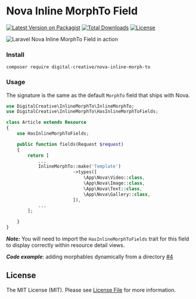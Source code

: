 # Nova Inline MorphTo Field

[![Latest Version on Packagist](https://img.shields.io/packagist/v/digital-creative/nova-inline-morph-to.svg)](https://packagist.org/packages/digital-creative/nova-inline-morph-to)
[![Total Downloads](https://img.shields.io/packagist/dt/digital-creative/nova-inline-morph-to.svg)](https://packagist.org/packages/digital-creative/nova-inline-morph-to)
[![License](https://img.shields.io/packagist/l/digital-creative/nova-inline-morph-to.svg)](https://raw.githubusercontent.com/dcasia/nova-inline-morph-to/master/LICENSE)

![Laravel Nova Inline MorphTo Field in action](https://raw.githubusercontent.com/dcasia/nova-inline-morph-to/master/demo.gif)

### Install

```
composer require digital-creative/nova-inline-morph-to
```

### Usage

The signature is the same as the default `MorphTo` field that ships with Nova.

```php
use DigitalCreative\InlineMorphTo\InlineMorphTo;
use DigitalCreative\InlineMorphTo\HasInlineMorphToFields;

class Article extends Resource
{
    use HasInlineMorphToFields;

    public function fields(Request $request)
    {
        return [
            ...
            InlineMorphTo::make('Template')
                         ->types([
                             \App\Nova\Video::class,
                             \App\Nova\Image::class,
                             \App\Nova\Text::class,
                             \App\Nova\Gallery::class,
                         ]),
            ...
        ];

    }
}
```

**_Note:_** You will need to import the `HasInlineMorphToFields` trait for this field to display correctly within resource detail views.

**_Code example_**: adding morphables dynamically from a directory [#4](https://github.com/dcasia/nova-inline-morph-to/issues/4)

## License

The MIT License (MIT). Please see [License File](https://raw.githubusercontent.com/dcasia/nova-inline-morph-to/master/LICENSE) for more information.

